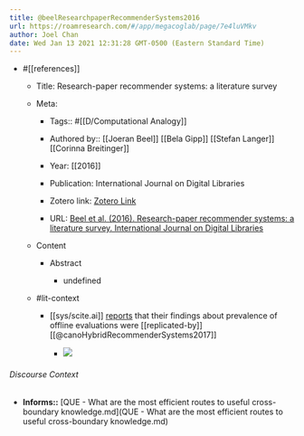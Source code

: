 ```yaml
---
title: @beelResearchpaperRecommenderSystems2016
url: https://roamresearch.com/#/app/megacoglab/page/7e4luVMkv
author: Joel Chan
date: Wed Jan 13 2021 12:31:28 GMT-0500 (Eastern Standard Time)
---
```


- #[[references]]

    - Title: Research-paper recommender systems: a literature survey

    - Meta:

        - Tags:: #[[D/Computational Analogy]]

        - Authored by:: [[Joeran Beel]] [[Bela Gipp]] [[Stefan Langer]] [[Corinna Breitinger]]

        - Year: [[2016]]

        - Publication: International Journal on Digital Libraries

        - Zotero link: [Zotero Link](zotero://select/items/1_2WRZSLLJ)

        - URL: [Beel et al. (2016). Research-paper recommender systems: a literature survey. International Journal on Digital Libraries](http://link.springer.com/10.1007/s00799-015-0156-0)

    - Content

        - Abstract

            - undefined

    - #lit-context

        - [[sys/scite.ai]] [reports](https://scite.ai/reports/research-paper-recommender-systems-a-literature-w9mrGL?contradicting=false&mentioning=false&page=1) that their findings about prevalence of offline evaluations were [[replicated-by]] [[@canoHybridRecommenderSystems2017]]

            - ![](https://firebasestorage.googleapis.com/v0/b/firescript-577a2.appspot.com/o/imgs%2Fapp%2Fmegacoglab%2FRMLaGH6kOB.png?alt=media&token=77a6a890-1726-4e33-be5b-fd9aa5388a5d)

###### Discourse Context

- **Informs::** [QUE - What are the most efficient routes to useful cross-boundary knowledge.md](QUE - What are the most efficient routes to useful cross-boundary knowledge.md)
